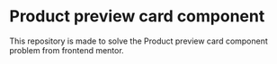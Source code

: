 # Product preview card component
 This repository is made to solve the Product preview card component problem from frontend mentor.
